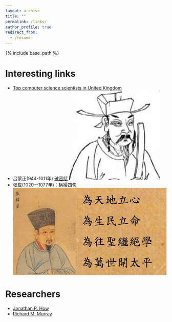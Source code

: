 ```yaml
---
layout: archive
title: ""
permalink: /links/
author_profile: true
redirect_from:
  - /resume
---
```


{% include base_path %}

Interesting links
======
* [Top computer science scientists in United Kingdom](https://research.com/scientists-rankings/computer-science/gb)
* 吕蒙正(944-1011年) [破窑赋](http://people.brunel.ac.uk/~csstzzw/bad.html) ![My helpful screenshot](/images/yaofupo.JPG)
* 张载(1020—1077年)：横渠四句 ![My helpful screenshot](/images/zhangzai.jpg)

Researchers
======
* [Jonathan P. How](http://www.mit.edu/~jhow/)
* [Richard M. Murray](https://murray.cds.caltech.edu/Main_Page?title=Main_Page)

<!---

Publications
======
  <ul>{% for post in site.publications %}
    {% include archive-single-cv.html %}
  {% endfor %}</ul>
  
-->  
